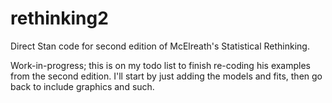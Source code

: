 # rethinking2

Direct Stan code for second edition of McElreath's Statistical Rethinking. 

Work-in-progress; this is on my todo list to finish re-coding his examples from the second edition. I'll start by just adding the models and fits, then go back to include graphics and such.
